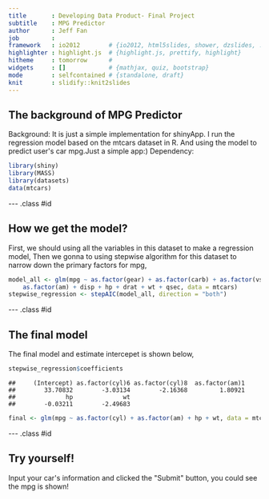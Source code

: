 ```yaml
---
title       : Developing Data Product- Final Project
subtitle    : MPG Predictor
author      : Jeff Fan
job         : 
framework   : io2012        # {io2012, html5slides, shower, dzslides, ...}
highlighter : highlight.js  # {highlight.js, prettify, highlight}
hitheme     : tomorrow      # 
widgets     : []            # {mathjax, quiz, bootstrap}
mode        : selfcontained # {standalone, draft}
knit        : slidify::knit2slides
---
```


## The background of MPG Predictor

Background: It is just a simple implementation for shinyApp. I run the regression model 
based on the mtcars dataset in R. And using the model to predict user's car mpg.Just a simple app:)
Dependency:

```r
library(shiny)
library(MASS)
library(datasets)
data(mtcars)
```

--- .class #id 
## How we get the model?
First, we should using all the variables in this dataset to make a regression model,
Then we gonna to using stepwise algorithm for this dataset to narrow down the primary factors for mpg,

```r
model_all <- glm(mpg ~ as.factor(gear) + as.factor(carb) + as.factor(vs) + as.factor(cyl) + 
    as.factor(am) + disp + hp + drat + wt + qsec, data = mtcars)
stepwise_regression <- stepAIC(model_all, direction = "both")
```

--- .class #id 
## The final model
The final model and estimate intercepet is shown below,

```r
stepwise_regression$coefficients
```

```
##     (Intercept) as.factor(cyl)6 as.factor(cyl)8  as.factor(am)1 
##        33.70832        -3.03134        -2.16368         1.80921 
##              hp              wt 
##        -0.03211        -2.49683
```

```r
final <- glm(mpg ~ as.factor(cyl) + as.factor(am) + hp + wt, data = mtcars)
```

--- .class #id 
## Try yourself!
Input your car's information and clicked the "Submit" button, you could see the mpg is shown!

